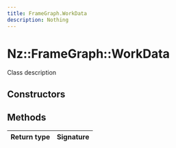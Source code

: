 ```yaml
---
title: FrameGraph.WorkData
description: Nothing
---
```


# Nz::FrameGraph::WorkData

Class description

## Constructors


## Methods

| Return type | Signature |
| ----------- | --------- |
